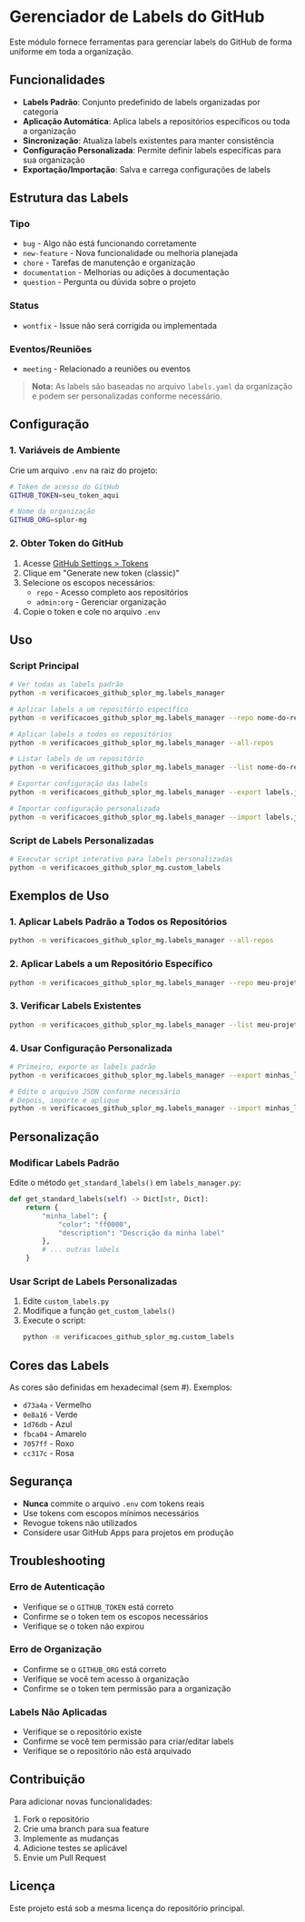 # Gerenciador de Labels do GitHub

Este módulo fornece ferramentas para gerenciar labels do GitHub de forma uniforme em toda a organização.

## Funcionalidades

- **Labels Padrão**: Conjunto predefinido de labels organizadas por categoria
- **Aplicação Automática**: Aplica labels a repositórios específicos ou toda a organização
- **Sincronização**: Atualiza labels existentes para manter consistência
- **Configuração Personalizada**: Permite definir labels específicas para sua organização
- **Exportação/Importação**: Salva e carrega configurações de labels

## Estrutura das Labels

### Tipo
- `bug` - Algo não está funcionando corretamente
- `new-feature` - Nova funcionalidade ou melhoria planejada
- `chore` - Tarefas de manutenção e organização
- `documentation` - Melhorias ou adições à documentação
- `question` - Pergunta ou dúvida sobre o projeto

### Status
- `wontfix` - Issue não será corrigida ou implementada

### Eventos/Reuniões
- `meeting` - Relacionado a reuniões ou eventos

> **Nota:** As labels são baseadas no arquivo `labels.yaml` da organização e podem ser personalizadas conforme necessário.

## Configuração

### 1. Variáveis de Ambiente

Crie um arquivo `.env` na raiz do projeto:

```bash
# Token de acesso do GitHub
GITHUB_TOKEN=seu_token_aqui

# Nome da organização
GITHUB_ORG=splor-mg
```

### 2. Obter Token do GitHub

1. Acesse [GitHub Settings > Tokens](https://github.com/settings/tokens)
2. Clique em "Generate new token (classic)"
3. Selecione os escopos necessários:
   - `repo` - Acesso completo aos repositórios
   - `admin:org` - Gerenciar organização
4. Copie o token e cole no arquivo `.env`

## Uso

### Script Principal

```bash
# Ver todas as labels padrão
python -m verificacoes_github_splor_mg.labels_manager

# Aplicar labels a um repositório específico
python -m verificacoes_github_splor_mg.labels_manager --repo nome-do-repo

# Aplicar labels a todos os repositórios
python -m verificacoes_github_splor_mg.labels_manager --all-repos

# Listar labels de um repositório
python -m verificacoes_github_splor_mg.labels_manager --list nome-do-repo

# Exportar configuração das labels
python -m verificacoes_github_splor_mg.labels_manager --export labels.json

# Importar configuração personalizada
python -m verificacoes_github_splor_mg.labels_manager --import labels.json --all-repos
```

### Script de Labels Personalizadas

```bash
# Executar script interativo para labels personalizadas
python -m verificacoes_github_splor_mg.custom_labels
```

## Exemplos de Uso

### 1. Aplicar Labels Padrão a Todos os Repositórios

```bash
python -m verificacoes_github_splor_mg.labels_manager --all-repos
```

### 2. Aplicar Labels a um Repositório Específico

```bash
python -m verificacoes_github_splor_mg.labels_manager --repo meu-projeto
```

### 3. Verificar Labels Existentes

```bash
python -m verificacoes_github_splor_mg.labels_manager --list meu-projeto
```

### 4. Usar Configuração Personalizada

```bash
# Primeiro, exporte as labels padrão
python -m verificacoes_github_splor_mg.labels_manager --export minhas_labels.json

# Edite o arquivo JSON conforme necessário
# Depois, importe e aplique
python -m verificacoes_github_splor_mg.labels_manager --import minhas_labels.json --all-repos
```

## Personalização

### Modificar Labels Padrão

Edite o método `get_standard_labels()` em `labels_manager.py`:

```python
def get_standard_labels(self) -> Dict[str, Dict]:
    return {
        "minha_label": {
            "color": "ff0000",
            "description": "Descrição da minha label"
        },
        # ... outras labels
    }
```

### Usar Script de Labels Personalizadas

1. Edite `custom_labels.py`
2. Modifique a função `get_custom_labels()`
3. Execute o script:
   ```bash
   python -m verificacoes_github_splor_mg.custom_labels
   ```

## Cores das Labels

As cores são definidas em hexadecimal (sem #). Exemplos:

- `d73a4a` - Vermelho
- `0e8a16` - Verde
- `1d76db` - Azul
- `fbca04` - Amarelo
- `7057ff` - Roxo
- `cc317c` - Rosa

## Segurança

- **Nunca** commite o arquivo `.env` com tokens reais
- Use tokens com escopos mínimos necessários
- Revogue tokens não utilizados
- Considere usar GitHub Apps para projetos em produção

## Troubleshooting

### Erro de Autenticação
- Verifique se o `GITHUB_TOKEN` está correto
- Confirme se o token tem os escopos necessários
- Verifique se o token não expirou

### Erro de Organização
- Confirme se o `GITHUB_ORG` está correto
- Verifique se você tem acesso à organização
- Confirme se o token tem permissão para a organização

### Labels Não Aplicadas
- Verifique se o repositório existe
- Confirme se você tem permissão para criar/editar labels
- Verifique se o repositório não está arquivado

## Contribuição

Para adicionar novas funcionalidades:

1. Fork o repositório
2. Crie uma branch para sua feature
3. Implemente as mudanças
4. Adicione testes se aplicável
5. Envie um Pull Request

## Licença

Este projeto está sob a mesma licença do repositório principal.
